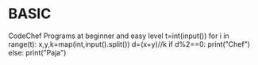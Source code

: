 # BASIC
CodeChef Programs at beginner and easy level
t=int(input())
for i in range(t):
    x,y,k=map(int,input().split())
    d=(x+y)//k 
    if d%2==0:
        print("Chef")
    else:
        print("Paja")
